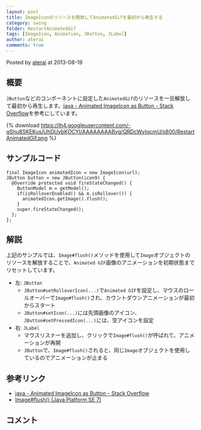 ```yaml
---
layout: post
title: ImageIconのリソースを開放してAnimatedGifを最初から再生する
category: swing
folder: RestartAnimatedGif
tags: [ImageIcon, Animation, JButton, JLabel]
author: aterai
comments: true
---
```


Posted by [aterai](http://terai.xrea.jp/aterai.html) at 2013-08-19

## 概要
`JButton`などのコンポーネントに設定した`AnimatedGif`のリソースを一旦解放して最初から再生します。[java - Animated ImageIcon as Button - Stack Overflow](http://stackoverflow.com/questions/18270701/animated-imageicon-as-button)を参考にしています。

{% download https://lh4.googleusercontent.com/-qShu8SKEKus/UhDUybKOCYI/AAAAAAAAByg/QRDcWyIqcmU/s800/RestartAnimatedGif.png %}

## サンプルコード
<pre class="prettyprint"><code>final ImageIcon animatedIcon = new ImageIcon(url);
JButton button = new JButton(icon9) {
  @Override protected void fireStateChanged() {
    ButtonModel m = getModel();
    if(isRolloverEnabled() &amp;&amp; m.isRollover()) {
      animatedIcon.getImage().flush();
    }
    super.fireStateChanged();
  };
};
</code></pre>

## 解説
上記のサンプルでは、`Image#flush()`メソッドを使用して`Image`オブジェクトのリソースを解放することで、`Animated GIF`画像のアニメーションを初期状態までリセットしています。

- 左: `JButton`
    - `JButton#setRolloverIcon(...)`で`Animated GIF`を設定し、マウスのロールオーバーで`Image#flush()`され、カウントダウンアニメーションが最初からスタート
    - `JButton#setIcon(...)`には先頭画像のアイコン、`JButton#setPressedIcon(...)`には、空アイコンを設定
- 右: `JLabel`
    - マウスリスナーを追加し、クリックで`Image#flush()`が呼ばれて、アニメーションが再開
    - `JButton`で、`Image#flush()`されると、同じ`Image`オブジェクトを使用しているのでアニメーションが止まる

<!-- dummy comment line for breaking list -->

## 参考リンク
- [java - Animated ImageIcon as Button - Stack Overflow](http://stackoverflow.com/questions/18270701/animated-imageicon-as-button)
- [Image#flush() (Java Platform SE 7)](http://docs.oracle.com/javase/jp/7/api/java/awt/Image.html#flush%28%29)

<!-- dummy comment line for breaking list -->

## コメント
